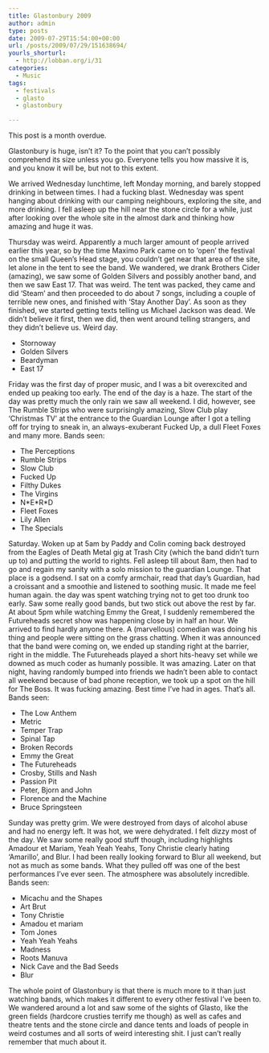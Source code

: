 ```yaml
---
title: Glastonbury 2009
author: admin
type: posts
date: 2009-07-29T15:54:00+00:00
url: /posts/2009/07/29/151638694/
yourls_shorturl:
  - http://lobban.org/i/31
categories:
  - Music
tags:
  - festivals
  - glasto
  - glastonbury

---
```

This post is a month overdue.

Glastonbury is huge, isn&#8217;t it? To the point that you can&#8217;t possibly comprehend its size unless you go. Everyone tells you how massive it is, and you know it will be, but not to this extent.

We arrived Wednesday lunchtime, left Monday morning, and barely stopped drinking in between times. I had a fucking blast. Wednesday was spent hanging about drinking with our camping neighbours, exploring the site, and more drinking. I fell asleep up the hill near the stone circle for a while, just after looking over the whole site in the almost dark and thinking how amazing and huge it was.

Thursday was weird. Apparently a much larger amount of people arrived earlier this year, so by the time Maximo Park came on to &#8216;open&#8217; the festival on the small Queen&#8217;s Head stage, you couldn&#8217;t get near that area of the site, let alone in the tent to see the band. We wandered, we drank Brothers Cider (amazing), we saw some of Golden Silvers and possibly another band, and then we saw East 17. That was weird. The tent was packed, they came and did &#8216;Steam&#8217; and then proceeded to do about 7 songs, including a couple of terrible new ones, and finished with &#8216;Stay Another Day&#8217;. As soon as they finished, we started getting texts telling us Michael Jackson was dead. We didn&#8217;t believe it first, then we did, then went around telling strangers, and they didn&#8217;t believe us. Weird day.

  * Stornoway
  * Golden Silvers
  * Beardyman
  * East 17

Friday was the first day of proper music, and I was a bit overexcited and ended up peaking too early. The end of the day is a haze. The start of the day was pretty much the only rain we saw all weekend. I did, however, see The Rumble Strips who were surprisingly amazing, Slow Club play &#8216;Christmas TV&#8217; at the entrance to the Guardian Lounge after I got a telling off for trying to sneak in, an always-exuberant Fucked Up, a dull Fleet Foxes and many more. Bands seen:

  * The Perceptions
  * Rumble Strips
  * Slow Club
  * Fucked Up
  * Filthy Dukes
  * The Virgins
  * N\*E\*R*D
  * Fleet Foxes
  * Lily Allen
  * The Specials

Saturday. Woken up at 5am by Paddy and Colin coming back destroyed from the Eagles of Death Metal gig at Trash City (which the band didn&#8217;t turn up to) and putting the world to rights. Fell asleep till about 8am, then had to go and regain my sanity with a solo mission to the guardian Lounge. That place is a godsend. I sat on a comfy armchair, read that day&#8217;s Guardian, had a croissant and a smoothie and listened to soothing music. It made me feel human again. the day was spent watching trying not to get too drunk too early. Saw some really good bands, but two stick out above the rest by far. At about 5pm while watching Emmy the Great, I suddenly remembered the Futureheads secret show was happening close by in half an hour. We arrived to find hardly anyone there. A (marvellous) comedian was doing his thing and people were sitting on the grass chatting. When it was announced that the band were coming on, we ended up standing right at the barrier, right in the middle. The Futureheads played a short hits-heavy set while we downed as much coder as humanly possible. It was amazing. Later on that night, having randomly bumped into friends we hadn&#8217;t been able to contact all weekend because of bad phone reception, we took up a spot on the hill for The Boss. It was fucking amazing. Best time I&#8217;ve had in ages. That&#8217;s all. Bands seen:

  * The Low Anthem
  * Metric
  * Temper Trap
  * Spinal Tap
  * Broken Records
  * Emmy the Great
  * The Futureheads
  * Crosby, Stills and Nash
  * Passion Pit
  * Peter, Bjorn and John
  * Florence and the Machine
  * Bruce Springsteen

Sunday was pretty grim. We were destroyed from days of alcohol abuse and had no energy left. It was hot, we were dehydrated. I felt dizzy most of the day. We saw some really good stuff though, including highlights Amadour et Mariam, Yeah Yeah Yeahs, Tony Christie clearly hating &#8216;Amarillo&#8217;, and Blur. I had been really looking forward to Blur all weekend, but not as much as some bands. What they pulled off was one of the best performances I&#8217;ve ever seen. The atmosphere was absolutely incredible. Bands seen:

  * Micachu and the Shapes
  * Art Brut
  * Tony Christie
  * Amadou et mariam
  * Tom Jones
  * Yeah Yeah Yeahs
  * Madness
  * Roots Manuva
  * Nick Cave and the Bad Seeds
  * Blur

The whole point of Glastonbury is that there is much more to it than just watching bands, which makes it different to every other festival I&#8217;ve been to. We wandered around a lot and saw some of the sights of Glasto, like the green fields (hardcore crusties terrify me though) as well as cafes and theatre tents and the stone circle and dance tents and loads of people in weird costumes and all sorts of weird interesting shit. I just can&#8217;t really remember that much about it.